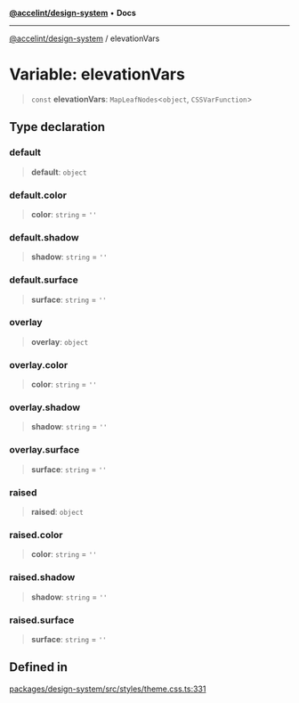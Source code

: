 [**@accelint/design-system**](../README.md) • **Docs**

***

[@accelint/design-system](../README.md) / elevationVars

# Variable: elevationVars

> `const` **elevationVars**: `MapLeafNodes`\<`object`, `CSSVarFunction`\>

## Type declaration

### default

> **default**: `object`

### default.color

> **color**: `string` = `''`

### default.shadow

> **shadow**: `string` = `''`

### default.surface

> **surface**: `string` = `''`

### overlay

> **overlay**: `object`

### overlay.color

> **color**: `string` = `''`

### overlay.shadow

> **shadow**: `string` = `''`

### overlay.surface

> **surface**: `string` = `''`

### raised

> **raised**: `object`

### raised.color

> **color**: `string` = `''`

### raised.shadow

> **shadow**: `string` = `''`

### raised.surface

> **surface**: `string` = `''`

## Defined in

[packages/design-system/src/styles/theme.css.ts:331](https://github.com/gohypergiant/standard-toolkit/blob/258694cea8ed8bbd956b3cf5da47c2c9debcf127/packages/design-system/src/styles/theme.css.ts#L331)
